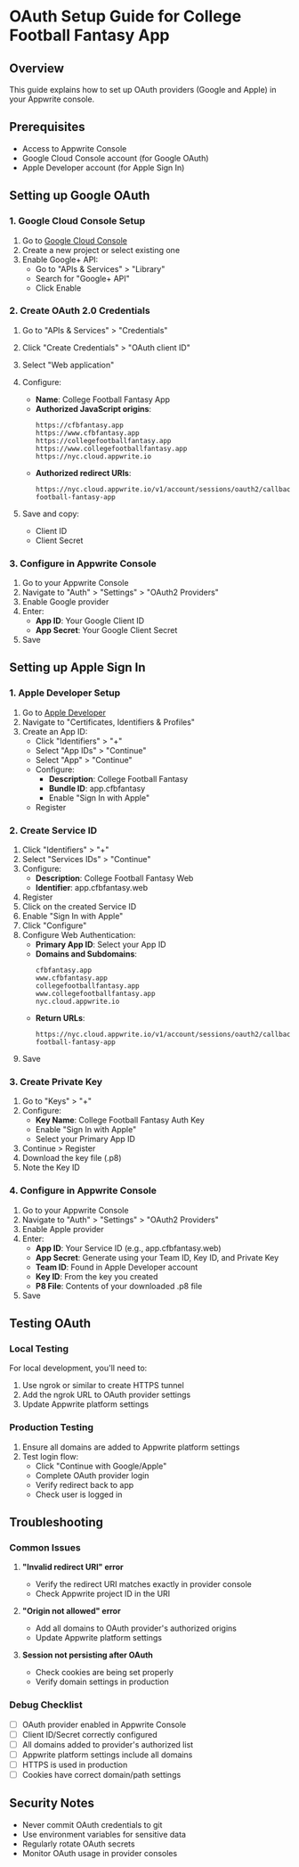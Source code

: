 # OAuth Setup Guide for College Football Fantasy App

## Overview
This guide explains how to set up OAuth providers (Google and Apple) in your Appwrite console.

## Prerequisites
- Access to Appwrite Console
- Google Cloud Console account (for Google OAuth)
- Apple Developer account (for Apple Sign In)

## Setting up Google OAuth

### 1. Google Cloud Console Setup
1. Go to [Google Cloud Console](https://console.cloud.google.com/)
2. Create a new project or select existing one
3. Enable Google+ API:
   - Go to "APIs & Services" > "Library"
   - Search for "Google+ API"
   - Click Enable

### 2. Create OAuth 2.0 Credentials
1. Go to "APIs & Services" > "Credentials"
2. Click "Create Credentials" > "OAuth client ID"
3. Select "Web application"
4. Configure:
   - **Name**: College Football Fantasy App
   - **Authorized JavaScript origins**:
     ```
     https://cfbfantasy.app
     https://www.cfbfantasy.app
     https://collegefootballfantasy.app
     https://www.collegefootballfantasy.app
     https://nyc.cloud.appwrite.io
     ```
   - **Authorized redirect URIs**:
     ```
     https://nyc.cloud.appwrite.io/v1/account/sessions/oauth2/callback/google/college-football-fantasy-app
     ```

5. Save and copy:
   - Client ID
   - Client Secret

### 3. Configure in Appwrite Console
1. Go to your Appwrite Console
2. Navigate to "Auth" > "Settings" > "OAuth2 Providers"
3. Enable Google provider
4. Enter:
   - **App ID**: Your Google Client ID
   - **App Secret**: Your Google Client Secret
5. Save

## Setting up Apple Sign In

### 1. Apple Developer Setup
1. Go to [Apple Developer](https://developer.apple.com/)
2. Navigate to "Certificates, Identifiers & Profiles"
3. Create an App ID:
   - Click "Identifiers" > "+"
   - Select "App IDs" > "Continue"
   - Select "App" > "Continue"
   - Configure:
     - **Description**: College Football Fantasy
     - **Bundle ID**: app.cfbfantasy
     - Enable "Sign In with Apple"
   - Register

### 2. Create Service ID
1. Click "Identifiers" > "+"
2. Select "Services IDs" > "Continue"
3. Configure:
   - **Description**: College Football Fantasy Web
   - **Identifier**: app.cfbfantasy.web
4. Register
5. Click on the created Service ID
6. Enable "Sign In with Apple"
7. Click "Configure"
8. Configure Web Authentication:
   - **Primary App ID**: Select your App ID
   - **Domains and Subdomains**:
     ```
     cfbfantasy.app
     www.cfbfantasy.app
     collegefootballfantasy.app
     www.collegefootballfantasy.app
     nyc.cloud.appwrite.io
     ```
   - **Return URLs**:
     ```
     https://nyc.cloud.appwrite.io/v1/account/sessions/oauth2/callback/apple/college-football-fantasy-app
     ```
9. Save

### 3. Create Private Key
1. Go to "Keys" > "+"
2. Configure:
   - **Key Name**: College Football Fantasy Auth Key
   - Enable "Sign In with Apple"
   - Select your Primary App ID
3. Continue > Register
4. Download the key file (.p8)
5. Note the Key ID

### 4. Configure in Appwrite Console
1. Go to your Appwrite Console
2. Navigate to "Auth" > "Settings" > "OAuth2 Providers"
3. Enable Apple provider
4. Enter:
   - **App ID**: Your Service ID (e.g., app.cfbfantasy.web)
   - **App Secret**: Generate using your Team ID, Key ID, and Private Key
   - **Team ID**: Found in Apple Developer account
   - **Key ID**: From the key you created
   - **P8 File**: Contents of your downloaded .p8 file
5. Save

## Testing OAuth

### Local Testing
For local development, you'll need to:
1. Use ngrok or similar to create HTTPS tunnel
2. Add the ngrok URL to OAuth provider settings
3. Update Appwrite platform settings

### Production Testing
1. Ensure all domains are added to Appwrite platform settings
2. Test login flow:
   - Click "Continue with Google/Apple"
   - Complete OAuth provider login
   - Verify redirect back to app
   - Check user is logged in

## Troubleshooting

### Common Issues

1. **"Invalid redirect URI" error**
   - Verify the redirect URI matches exactly in provider console
   - Check Appwrite project ID in the URI

2. **"Origin not allowed" error**
   - Add all domains to OAuth provider's authorized origins
   - Update Appwrite platform settings

3. **Session not persisting after OAuth**
   - Check cookies are being set properly
   - Verify domain settings in production

### Debug Checklist
- [ ] OAuth provider enabled in Appwrite Console
- [ ] Client ID/Secret correctly configured
- [ ] All domains added to provider's authorized list
- [ ] Appwrite platform settings include all domains
- [ ] HTTPS is used in production
- [ ] Cookies have correct domain/path settings

## Security Notes
- Never commit OAuth credentials to git
- Use environment variables for sensitive data
- Regularly rotate OAuth secrets
- Monitor OAuth usage in provider consoles
